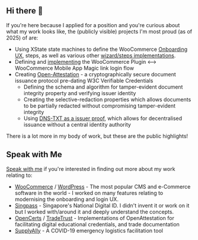 ## Hi there 👋

<!--
**rjchow/rjchow** is a ✨ _special_ ✨ repository because its `README.md` (this file) appears on your GitHub profile.

Here are some ideas to get you started:

- 🔭 I’m currently working on ...
- 🌱 I’m currently learning ...
- 👯 I’m looking to collaborate on ...
- 🤔 I’m looking for help with ...
- 💬 Ask me about ...
- 📫 How to reach me: ...
- 😄 Pronouns: ...
- ⚡ Fun fact: ...
-->


If you're here because I applied for a position and you're curious about what my work looks like, the (publicly visible) projects I'm most proud (as of 2025) of are:

- Using XState state machines to define the WooCommerce [Onboarding UX](https://github.com/woocommerce/woocommerce/blob/2cc45d649f7991751bac8538ce51dd9e1b3d7004/plugins/woocommerce/client/admin/docs/features/core-profiler.md?plain=1), steps, as well as various other [wizard/steps implementations](https://github.com/woocommerce/woocommerce/blob/2cc45d649f7991751bac8538ce51dd9e1b3d7004/plugins/woocommerce/client/admin/client/launch-your-store/hub/sidebar/xstate.tsx#L315-L537).
- Defining and [implementing](https://github.com/woocommerce/woocommerce/pull/34637) the WooCommerce Plugin <--> WooCommerce Mobile App Magic link login flow
- Creating [Open-Attestation](https://github.com/Open-Attestation/open-attestation) - a cryptographically secure document issuance protocol pre-dating W3C Verifiable Credentials
  - Defining the schema and algorithm for tamper-evident document integrity property and verifying issuer identity
  - Creating the selective-redaction properties which allows documents to be partially redacted without compromising tamper-evident integrity
  - Using [DNS-TXT as a issuer proof](https://notes.rjchow.com/posts/opencerts-decentralised-issuer-verification/index.md/), which allows for decentralised issuance without a central identity authority
  
There is a lot more in my body of work, but these are the public highlights! 

## Speak with Me

[Speak with me](mailto:lesson-runtime.23@icloud.com) if you're interested in finding out more about my work relating to:
  - [WooCommerce](https://github.com/woocommerce/woocommerce) / [WordPress](https://github.com/wordpress) - The most popular CMS and e-Commerce software in the world - I worked on many features relating to modernising the onboarding and login UX.
  - [Singpass](https://www.tech.gov.sg/products-and-services/for-citizens/digital-services/singpass/) - Singapore's National Digital ID. I didn't invent it or work on it but I worked with/around it and deeply understand the concepts.
  - [OpenCerts](https://github.com/Opencerts) / [TradeTrust](https://github.com/tradetrust) - Implementations of OpenAttestation for facilitating digital educational credentials, and trade documentation
  - [SupplyAlly](https://www.tech.gov.sg/media/technews/no-short-supply-of-good-ideas/) - A COVID-19 emergency logistics facilitation tool
    
